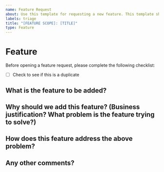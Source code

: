 ```yaml
---
name: Feature Request
about: Use this template for requesting a new feature. This template should be used to request a new feature or functionality that does not currently exist in the application.
labels: triage
title: "[FEATURE SCOPE]: [TITLE]"
type: Feature
---
```


<!--
# Instructions

PLEASE DO NOT SET ASSIGNEE, PRIORITY, LABELS, OR MILESTONE!!!
Please complete the template below. DO NOT DELETE!

-->

# Feature

Before opening a feature request, please complete the following checklist:
- [ ] Check to see if this is a duplicate

## What is the feature to be added?

## Why should we add this feature? (Business justification? What problem is the feature trying to solve?)

## How does this feature address the above problem?

## Any other comments?


